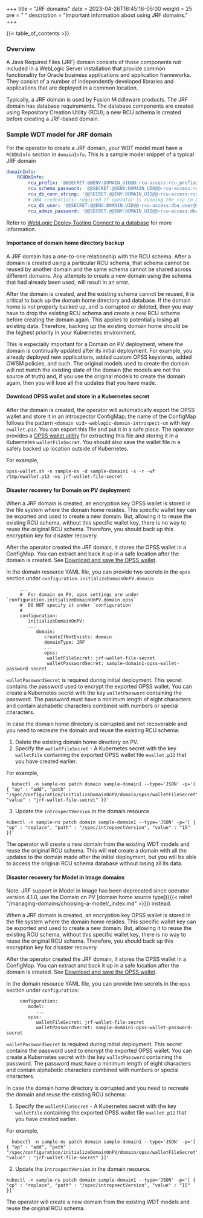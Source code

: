 +++
title = "JRF domains"
date = 2023-04-26T16:45:16-05:00
weight = 25
pre = "<b> </b>"
description = "Important information about using JRF domains."
+++

{{< table_of_contents >}}

### Overview

A Java Required Files (JRF) domain consists of those components not included in a WebLogic Server
installation that provide common functionality for Oracle business applications and application
frameworks. They consist of a number of independently developed libraries and applications that are
deployed in a common location.

Typically, a JRF domain is used by Fusion Middleware products. The JRF domain has database requirements.
The database components are created using Repository Creation Utility (RCU); a new RCU schema is created before creating a
JRF-based domain.

### Sample WDT model for JRF domain

For the operator to create a JRF domain, your WDT model must have a `RCUDbInfo` section in `domainInfo`.  This is a sample model
snippet of a typical JRF domain

```yaml
domainInfo:
    RCUDbInfo:
        rcu_prefix: '@@SECRET:@@ENV:DOMAIN_UID@@-rcu-access:rcu_prefix@@'
        rcu_schema_password: '@@SECRET:@@ENV:DOMAIN_UID@@-rcu-access:rcu_schema_password@@'
        rcu_db_conn_string: '@@SECRET:@@ENV:DOMAIN_UID@@-rcu-access:rcu_db_conn_string@@'
        # DBA credentials: required if operator is running the rcu in Domain On PV
        rcu_db_user: '@@SECRET:@@ENV:DOMAIN_UID@@-rcu-access:dba_user@@'
        rcu_admin_password: '@@SECRET:@@ENV:DOMAIN_UID@@-rcu-access:dba_password@@'
```

Refer to [WebLogic Deploy Tooling Connect to a database](https://oracle.github.io/weblogic-deploy-tooling/userguide/database/connect-db/) for more information.

#### Importance of domain home directory backup

A JRF domain has a one-to-one relationship with the RCU schema.  After a domain is created using a particular RCU schema,
that schema cannot be reused by another domain and the same schema cannot be shared across different domains.  Any attempts to
create a new domain using the schema that had already been used, will result in an error.

After the domain is created, and the existing schema cannot be reused, it is critical to back up the domain home directory and database.
If the domain home is not properly backed up, and is corrupted or deleted, then you may have to drop the existing RCU schema
and create a new RCU schema before creating the domain again. This applies to potentially losing all existing data.  Therefore, backing up the existing domain home should be
the highest priority in your Kubernetes environment.   

This is especially important for a Domain on PV deployment, where the domain is continually
updated after its initial deployment.  For example, you already deployed new applications, added custom OPSS keystores, added OWSM policies, and such.
The original models used to create the domain will not match the existing state of the domain (the models are not the source of truth)
and, if you use the original models to create the domain again, then you will lose all the updates that you have made.

#### Download OPSS wallet and store in a Kubernetes secret

After the domain is created, the operator will automatically export the OPSS wallet and
store it in an introspector ConfigMap; the name of the ConfigMap follows the pattern `<domain uid>-weblogic-domain-introspect-cm`
with key `ewallet.p12`.  You can export this file and put it in a safe place. The operator provides a
[OPSS wallet utility](https://orahub.oci.oraclecorp.com/weblogic-cloud/weblogic-kubernetes-operator/-/blob/main/kubernetes/samples/scripts/domain-lifecycle/opss-wallet.sh)
for extracting this file and storing it in a Kubernetes `walletFileSecret`.  You should also save the wallet file in a safely backed up location outside of Kubernetes.

For example,

```
opss-wallet.sh -n sample-ns -d sample-domain1 -s -r -wf /tmp/ewallet.p12 -ws jrf-wallet-file-secret
```

#### Disaster recovery for Domain on PV deployment

When a JRF domain is created, an encryption key OPSS wallet is stored in the file system where the domain home resides.
This specific wallet key can be exported and used to create a new domain. But, allowing it to reuse the existing RCU schema,
without this specific wallet key, there is no way to reuse the original RCU schema.  Therefore, you should
back up this encryption key for disaster recovery.

After the operator created the JRF domain, it stores the OPSS wallet in a ConfigMap.
You can extract and back it up in a safe location after the domain is created. See [Download and save the OPSS wallet](#download-opss-wallet-and-store-in-a-kubernetes-secret).

In the domain resource YAML file, you can provide two secrets in the `opss` section under `configuration.initializeDomainOnPV.domain`:

```
     ...
     #  For domain on PV, opss settings are under `configuration.initializeDomainOnPV.domain.opss` 
     #  DO NOT specify it under `configuration`
     #
     configuration:
        initializeDomainOnPV:
        ...
           domain:
              createIfNotExists: domain
              domainType: JRF
              ...
              opss:
               walletFileSecret: jrf-wallet-file-secret
               walletPasswordSecret: sample-domain1-opss-wallet-password-secret
```

`walletPasswordSecret` is required during initial deployment.  This secret contains the password used to
encrypt the exported OPSS wallet.  You can create a Kubernetes secret with the key `walletPassword` containing the password.
The password must have a minimum length of eight characters and contain alphabetic characters combined with numbers or special characters.

In case the domain home directory is corrupted and not recoverable and you need to recreate the domain and reuse the existing RCU schema:

1. Delete the existing domain home directory on PV.
2. Specify the `walletFileSecret` - A Kubernetes secret with the key `walletFile` containing the exported OPSS wallet
   file `ewallet.p12` that you have created earlier.

For example,
```
  kubectl -n sample-ns patch domain sample-domain1 --type='JSON' -p='[ { "op" : "add", "path" : "/spec/configuration/initializeDomainOnPV/domain/opss/walletFileSecret", "value" : "jrf-wallet-file-secret" }]'
```

3. Update the `introspectVersion` in the domain resource.

```
kubectl -n sample-ns patch domain sample-domain1 --type='JSON' -p='[ { "op" : "replace", "path" : "/spec/intropsectVersion", "value" : "15" }]'
```

The operator will create a new domain from the existing WDT models and reuse the original RCU schema. This will **not** create a domain
with all the updates to the domain made after the initial deployment, but you will be able to access the original RCU schema database without
losing all its data.


#### Disaster recovery for Model in Image domains

Note: JRF support in Model in Image has been deprecated since operator version 4.1.0, use the Domain on PV [domain home source type](({{< relref "/managing-domains/choosing-a-model/_index.md" >}})) instead.

When a JRF domain is created, an encryption key OPSS wallet is stored in the file system where the domain home resides.
This specific wallet key can be exported and used to create a new domain. But, allowing it to reuse the existing RCU schema,
without this specific wallet key, there is no way to reuse the original RCU schema.  Therefore, you should
back up this encryption key for disaster recovery.

After the operator created the JRF domain, it stores the OPSS wallet in a ConfigMap.
You can extract and back it up in a safe location after the domain is created. See [Download and save the OPSS wallet](#download-opss-wallet-and-store-in-a-kubernetes-secret).

In the domain resource YAML file, you can provide two secrets in the `opss` section under `configuration`:

```
     configuration:
        model:
           ...
        opss:
           walletFileSecret: jrf-wallet-file-secret
           walletPasswordSecret: sample-domain1-opss-wallet-password-secret
```

`walletPasswordSecret` is required during initial deployment.  This secret contains the password used to
encrypt the exported OPSS wallet.  You can create a Kubernetes secret with the key `walletPassword` containing the password.
The password must have a minimum length of eight characters and contain alphabetic characters combined with numbers or special characters.

In case the domain home directory is corrupted and you need to recreate the domain and reuse the existing RCU schema:

1. Specify the `walletFileSecret` - A Kubernetes secret with the key `walletFile` containing the exported OPSS wallet
   file `ewallet.p12` that you have created earlier.

For example,
```
  kubectl -n sample-ns patch domain sample-domain1 --type='JSON' -p='[ { "op" : "add", "path" : "/spec/configuration/initializeDomainOnPV/domain/opss/walletFileSecret", "value" : "jrf-wallet-file-secret" }]'
```

2. Update the `introspectVersion` in the domain resource.

```
kubectl -n sample-ns patch domain sample-domain1 --type='JSON' -p='[ { "op" : "replace", "path" : "/spec/intropsectVersion", "value" : "15" }]'
```

The operator will create a new domain from the existing WDT models and reuse the original RCU schema. 
